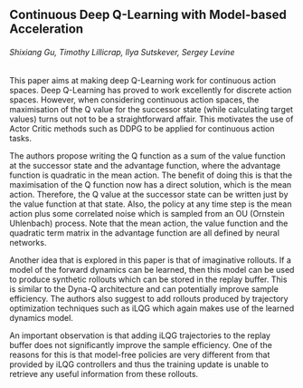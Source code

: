 ## Continuous Deep Q-Learning with Model-based Acceleration

###### Shixiang Gu, Timothy Lillicrap, Ilya Sutskever, Sergey Levine

This paper aims at making deep Q-Learning work for continuous action spaces. Deep Q-Learning has proved to work excellently for discrete action spaces. However, when considering continuous action spaces, the maximisation of the Q value for the successor state (while calculating target values) turns out not to be a straightforward affair.  This motivates the use of Actor Critic methods such as DDPG to be applied for continuous action tasks. 

The authors propose writing the Q function as a sum of the value function at the successor state and the advantage function, where the advantage function is quadratic in the mean action.  The benefit of doing this is that the maximisation of the Q function now has a direct solution, which is the mean action. Therefore, the Q value at the successor state can be written just by the value function at that state. Also, the policy at any time step is the mean action plus some correlated noise which is sampled from an OU (Ornstein Uhlenbach) process. Note that the mean action, the value function and the quadratic term matrix in the advantage function are all defined by neural networks. 

Another idea that is explored in this paper is that of imaginative rollouts. If a model of the forward dynamics can be learned, then this model can be used to produce synthetic rollouts which can be stored in the replay buffer. This is similar to the Dyna-Q architecture and can potentially improve sample efficiency. The authors also suggest to add rollouts produced by trajectory optimization techniques such as iLQG which again makes use of the learned dynamics model. 

An important observation is that adding iLQG trajectories to the replay buffer does not significantly improve the sample efficiency. One of the reasons for this is that model-free policies are very different from that provided by iLQG controllers and thus the training update is unable to retrieve any useful information from these rollouts. 